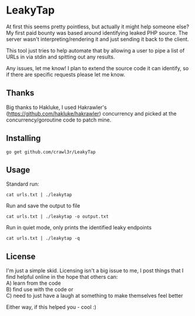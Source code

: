 # LeakyTap  
  
At first this seems pretty pointless, but actually it might help someone else? My first paid bounty was based around identifying leaked PHP source. The server wasn't interpreting/rendering it and just sending it back to the client.

This tool just tries to help automate that by allowing a user to pipe a list of URLs in via stdin and spitting out any results.

Any issues, let me know! I plan to extend the source code it can identify, so if there are specific requests please let me know.

## Thanks  
  
Big thanks to Hakluke, I used Hakrawler's (https://github.com/hakluke/hakrawler) concurrency and picked at the concurrency/goroutine code to patch mine.

## Installing  
```
go get github.com/crawl3r/LeakyTap
```  
  
## Usage  
Standard run:  
```
cat urls.txt | ./leakytap
```
  
Run and save the output to file  
```
cat urls.txt | ./leakytap -o output.txt
```  
  
Run in quiet mode, only prints the identified leaky endpoints  
```
cat urls.txt | ./leakytap -q
```
  
## License  
I'm just a simple skid. Licensing isn't a big issue to me, I post things that I find helpful online in the hope that others can:  
 A) learn from the code  
 B) find use with the code or   
 C) need to just have a laugh at something to make themselves feel better  
  
Either way, if this helped you - cool :)  
